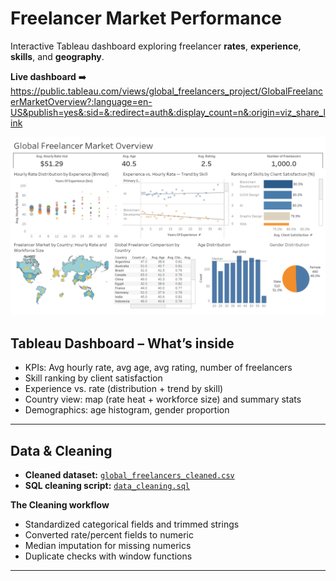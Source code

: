 
# Freelancer Market Performance

Interactive Tableau dashboard exploring freelancer **rates**, **experience**, **skills**, and **geography**.

**Live dashboard**
➡️ https://public.tableau.com/views/global_freelancers_project/GlobalFreelancerMarketOverview?:language=en-US&publish=yes&:sid=&:redirect=auth&:display_count=n&:origin=viz_share_link

[![Open dashboard](images/dashboard.png)](https://hmt864.github.io/Global_freelancer_project/)


## Tableau Dashboard – What’s inside
- KPIs: Avg hourly rate, avg age, avg rating, number of freelancers
- Skill ranking by client satisfaction
- Experience vs. rate (distribution + trend by skill)
- Country view: map (rate heat + workforce size) and summary stats
- Demographics: age histogram, gender proportion

---

## Data & Cleaning
  
- **Cleaned dataset:** [`global_freelancers_cleaned.csv`](global_freelancers_cleaned.csv)  
- **SQL cleaning script:** [`data_cleaning.sql`](data_cleaning.sql)

**The Cleaning workflow**
- Standardized categorical fields and trimmed strings
- Converted rate/percent fields to numeric
- Median imputation for missing numerics
- Duplicate checks with window functions


---



